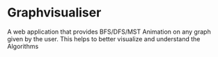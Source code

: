 # Graphvisualiser

A web application that provides BFS/DFS/MST Animation on any graph given by the user.
This helps to better visualize and understand the Algorithms
